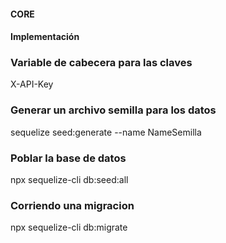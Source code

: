 #### CORE ####

#### Implementación ####

### Variable de cabecera para las claves ###
X-API-Key

### Generar un archivo semilla para los datos ###
sequelize seed:generate --name NameSemilla

### Poblar la base de datos ###
npx sequelize-cli db:seed:all

### Corriendo una migracion ###
npx sequelize-cli db:migrate
